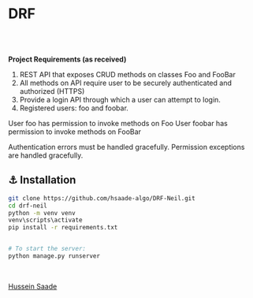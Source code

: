 # DRF

<br>
<br>


**Project Requirements (as received)**
1. REST API that exposes CRUD methods on classes Foo and FooBar
2. All methods on API require user to be securely authenticated and authorized (HTTPS)
3. Provide a login API through which a user can attempt to login.
4. Registered users: foo and foobar.

User foo has permission to invoke methods on Foo
User foobar has permission to invoke methods on FooBar

Authentication errors must be handled gracefully.
Permission exceptions are handled gracefully.


## :anchor: Installation

```sh
git clone https://github.com/hsaade-algo/DRF-Neil.git
cd drf-neil
python -m venv venv
venv\scripts\activate
pip install -r requirements.txt


# To start the server:
python manage.py runserver
```





<br>

[Hussein Saade][website]






[website]: https://maranello.hopto.org